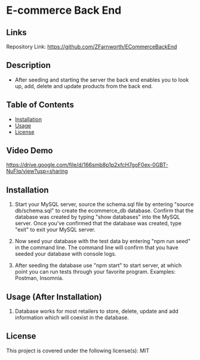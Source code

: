 # E-commerce Back End

## Links

Repository Link: https://github.com/ZFarnworth/ECommerceBackEnd

## Description

- After seeding and starting the server the back end enables you to look up, add, delete and update products from the back end.

## Table of Contents

- [Installation](#installation)
- [Usage](#usage)
- [License](#license)

## Video Demo

https://drive.google.com/file/d/166smb8p1p2xfcH7goF0ex-0GBT-NuFIq/view?usp=sharing

## Installation

1. Start your MySQL server, source the schema.sql file by entering "source db/schema.sql" to create the ecommerce_db database. Confirm that the database was created by typing "show databases" into the MySQL server. Once you've confirmed that the database was created, type "exit" to exit your MySQL server.

2. Now seed your database with the test data by entering "npm run seed" in the command line. The command line will confirm that you have seeded your database with console logs.

3. After seeding the database use "npm start" to start server, at which point you can run tests through your favorite program. Examples: Postman, Insomnia.

## Usage (After Installation)

1. Database works for most retailers to store, delete, update and add information which will coexist in the database.

## License

This project is covered under the following license(s):
MIT
